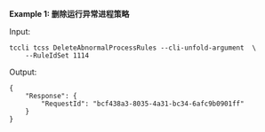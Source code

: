 **Example 1: 删除运行异常进程策略**



Input: 

```
tccli tcss DeleteAbnormalProcessRules --cli-unfold-argument  \
    --RuleIdSet 1114
```

Output: 
```
{
    "Response": {
        "RequestId": "bcf438a3-8035-4a31-bc34-6afc9b0901ff"
    }
}
```

